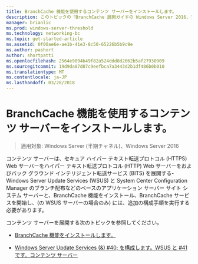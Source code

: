 ```yaml
---
title: BranchCache 機能を使用するコンテンツ サーバーをインストールします。
description: このトピックの「BranchCache 展開ガイドの Windows Server 2016、ブランチ オフィスに WAN 帯域幅使用を最適化するために分散され、ホスト型キャッシュ モードで BranchCache を展開する方法示しますの一部である
manager: brianlic
ms.prod: windows-server-threshold
ms.technology: networking-bc
ms.topic: get-started-article
ms.assetid: 0f00ae6e-ae1b-41e3-8c50-65226b5b9c9e
ms.author: pashort
author: shortpatti
ms.openlocfilehash: 2564e9894b49f82a524ddd8d2062b5af27930909
ms.sourcegitcommit: 19d9da87d87c9eefbca7a3443d2b1df486b0b010
ms.translationtype: MT
ms.contentlocale: ja-JP
ms.lasthandoff: 03/28/2018
---
```

# <a name="install-content-servers-that-use-the-branchcache-feature"></a>BranchCache 機能を使用するコンテンツ サーバーをインストールします。

>適用対象: Windows Server (半期チャネル)、Windows Server 2016

コンテンツ サーバーは、セキュア ハイパー テキスト転送プロトコル (HTTPS) Web サーバーをハイパー テキスト転送プロトコル (HTTP) Web サーバーをおよびバック グラウンド インテリジェント転送サービス (BITS) を展開する-Windows Server Update Services (WSUS) と System Center Configuration Manager のブランチ配布などのベースのアプリケーション サーバー サイト システム サーバーと、BranchCache 機能をインストール、BranchCache サービスを開始し、(の WSUS サーバーの場合のみ) には、追加の構成手順を実行する必要があります。  
  
コンテンツ サーバーを展開する次のトピックを参照してください。  
  
-   [BranchCache 機能をインストールします。](Install-the-BranchCache-Feature.md)  
  
-   [Windows Server Update Services (&) #40; を構成します。WSUS と #41 です。コンテンツ サーバー](configure-wsus-content-servers.md)  
  


